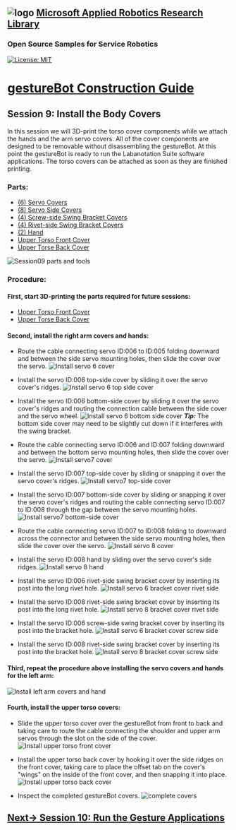 ## ![logo](../img/MARR_logo.png) [Microsoft Applied Robotics Research Library](https://special-giggle-b26bab5f.pages.github.io/)
### Open Source Samples for Service Robotics
[![License: MIT](https://img.shields.io/badge/License-MIT-yellow.svg)](https://opensource.org/licenses/MIT)  
# [gestureBot Construction Guide](../hardware/README.md)

## **Session 9:** Install the Body Covers
In this session we will 3D-print the torso cover components while we attach the hands and the arm servo covers. All of the cover components are designed to be removable without disassembling the gestureBot. At this point the gestureBot is ready to run the Labanotation Suite software applications. The torso covers can be attached as soon as they are finished printing.

### Parts: 
- [(6) Servo Covers](https://github.com/microsoft/gestureBotDesignKit/blob/main/hardware/3D_print/gb_ServoCover.stl)
- [(8) Servo Side Covers](https://github.com/microsoft/gestureBotDesignKit/blob/main/hardware/3D_print/gb_ServoSideCover.stl)
- [(4) Screw-side Swing Bracket Covers](https://github.com/microsoft/gestureBotDesignKit/blob/main/hardware/3D_print/gB_BracketCover_ScrewSide.stl)
- [(4) Rivet-side Swing Bracket Covers](https://github.com/microsoft/gestureBotDesignKit/blob/main/hardware/3D_print/gB_BracketCover_RivetSide.stl)
- [(2) Hand](https://github.com/microsoft/gestureBotDesignKit/blob/main/hardware/3D_print/gb_Hand.stl)
- [Upper Torso Front Cover](https://github.com/microsoft/gestureBotDesignKit/blob/main/hardware/3D_print/gb_UpperTorsoFrontCover.stl)
- [Upper Torse Back Cover](https://github.com/microsoft/gestureBotDesignKit/blob/main/hardware/3D_print/gB_UpperTorsoBackCover.stl)


![Session09 parts and tools](../img/gB_Session09_PartsTools.jpg)

### **Procedure:**

#### **First, start 3D-printing the parts required for future sessions:**
- [Upper Torso Front Cover](https://github.com/microsoft/gestureBotDesignKit/blob/main/hardware/3D_print/gb_UpperTorsoFrontCover.stl)
- [Upper Torse Back Cover](https://github.com/microsoft/gestureBotDesignKit/blob/main/hardware/3D_print/gB_UpperTorsoBackCover.stl)

#### **Second, install the right arm covers and hands:**
- Route the cable connecting servo ID:006 to ID:005 folding downward and between the side servo mounting holes, then slide the cover over the servo.
![Install servo 6 cover](../img/gB_Session09_InstallServo6Cover.jpg) 

- Install the servo ID:006 top-side cover by sliding it over the servo cover's ridges.
![Install servo 6 top side cover](../img/gB_Session09_InstallServo6TopSideCover.jpg) 

- Install the servo ID:006 bottom-side cover by sliding it over the servo cover's ridges and routing the connection cable between the side cover and the servo wheel.
![Install servo 6 bottom side cover](../img/gB_Session09_InstallServo6BottomSideCover.jpg) 
***Tip:*** The bottom side cover may need to be slightly cut down if it interferes with the swing bracket.

- Route the cable connecting servo ID:006 and ID:007 folding downward and between the bottom servo mounting holes, then slide the cover over the servo.
![Install servo7 cover](../img/gB_Session09_InstallServo7Cover.jpg) 

- Install the servo ID:007 top-side cover by sliding or snapping it over the servo cover's ridges.
![Install servo7 top-side cover](../img/gB_Session09_InstallServo7TopSideCover.jpg) 

- Install the servo ID:007 bottom-side cover by sliding or snapping it over the servo cover's ridges and routing the cable connecting servo ID:007 to ID:008 through the gap between the servo mounting holes.
![Install servo7 bottom-side cover](../img/gB_Session09_InstallServo7BottomSideCover.jpg) 

- Route the cable connecting servo ID:007 to ID:008 folding to downward across the connector and between the side servo mounting holes, then slide the cover over the servo.
![Install servo 8 cover](../img/gB_Session09_InstallServo8Cover.jpg) 

- Install the servo ID:008 hand by sliding over the servo cover's side ridges.
![Install servo 8 hand](../img/gB_Session09_InstallServo8Hand.jpg) 

- Install the servo ID:006 rivet-side swing bracket cover by inserting its post into the long rivet hole.
![Install servo 6 bracket cover rivet side](../img/gB_Session09_InstallServo6BracketCover_RivetSide.jpg) 

- Install the servo ID:008 rivet-side swing bracket cover by inserting its post into the long rivet hole.
![Install servo 8 bracket cover rivet side](../img/gB_Session09_InstallServo8BracketCover_RivetSide.jpg) 

- Install the servo ID:006 screw-side swing bracket cover by inserting its post into the bracket hole.
![Install servo 6 bracket cover screw side](../img/gB_Session09_InstallServo6BracketCover_ScrewSide.jpg) 

- Install the servo ID:008 rivet-side swing bracket cover by inserting its post into the bracket hole.
![Install servo 8 bracket cover screw side](../img/gB_Session09_InstallServo8BracketCover_ScrewSide.jpg) 

#### **Third, repeat the procedure above installing the servo covers and hands for the left arm:**

![Install left arm covers and hand](../img/gB_Session09_InstallLeftArmCoversHand.jpg)

#### **Fourth, install the upper torso covers:**
- Slide the upper torso cover over the gestureBot from front to back and taking care to route the cable connecting the shoulder and upper arm servos through the slot on the side of the cover.
![Install upper torso front cover](../img/gB_Session09_InstallUpperTorsoFrontCover.jpg)

- Install the upper torso back cover by hooking it over the side ridges on the front cover, taking care to place the offset tab on the cover's "wings" on the inside of the front cover, and then snapping it into place.
![Install upper torso back cover](../img/gB_Session09_InstallUpperTorsoBackCover.jpg)

- Inspect the completed gestureBot covers.
![complete covers](../img/gB_Session09_Complete.jpg)

## [**Next-> Session 10:** Run the Gesture Applications](Session10.md)
